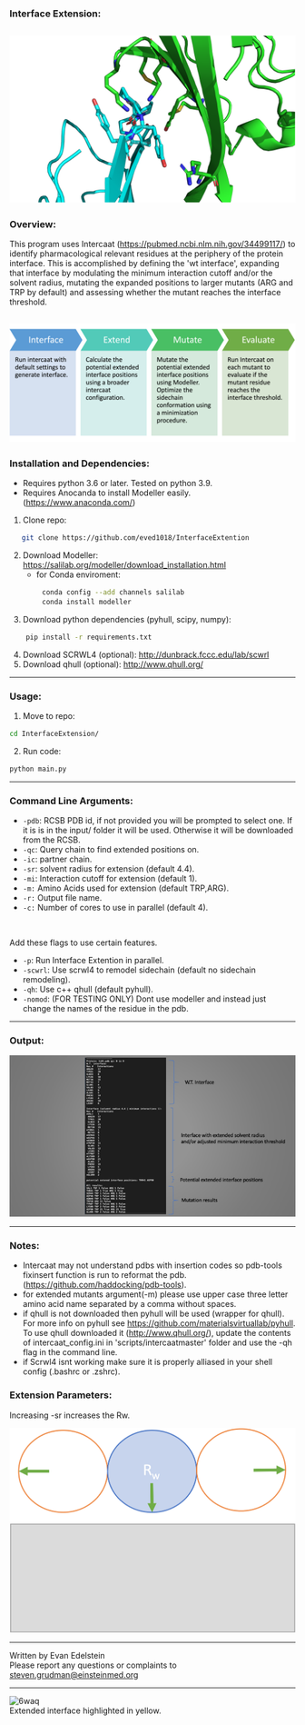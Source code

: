 ### Interface Extension:

![ctla4](Media/ctla4cd80.png)
------

 
### Overview:

This program uses Intercaat (https://pubmed.ncbi.nlm.nih.gov/34499117/) to identify pharmacological relevant residues at the periphery of the protein interface. This is accomplished by defining the 'wt interface', expanding that interface by modulating the minimum interaction cutoff and/or the solvent radius, mutating the expanded positions to larger mutants (ARG and TRP by default) and assessing whether the mutant reaches the interface threshold.

![alg](Media/alg.png)
------


### Installation and Dependencies:
* Requires python 3.6 or later. Tested on python 3.9. 
* Requires Anocanda to install Modeller easily.(https://www.anaconda.com/)
1. Clone repo:
```sh
   git clone https://github.com/eved1018/InterfaceExtention
```
2. Download Modeller: https://salilab.org/modeller/download_installation.html
    * for Conda enviroment:
```sh 
        conda config --add channels salilab
        conda install modeller
```
3. Download python dependencies (pyhull, scipy, numpy):
```sh
    pip install -r requirements.txt 
```
4. Download SCRWL4 (optional): http://dunbrack.fccc.edu/lab/scwrl
5. Download qhull (optional): http://www.qhull.org/

------

### Usage:
1. Move to repo:
```sh
cd InterfaceExtension/
```
2. Run code:
```sh
python main.py 
```
------

### Command Line Arguments:
* `-pdb`: RCSB PDB id, if not provided you will be prompted to select one. If it is is in the input/ folder it will be used. Otherwise it will be downloaded from the RCSB.
* `-qc`: Query chain to find extended positions on.
* `-ic`: partner chain.
* `-sr`: solvent radius for extension (default 4.4).
* `-mi`: Interaction cutoff for extension (default 1).
* `-m:` Amino Acids used for extension (default TRP,ARG).
* `-r:` Output file name. 
* `-c:` Number of cores to use in parallel (default 4).
<br />

Add these flags to use certain features. 
*  `-p`: Run Interface Extention in parallel.  
* `-scwrl`: Use scrwl4 to remodel sidechain (default no sidechain remodeling).
* `-qh`: Use c++ qhull (default pyhull). 
* `-nomod`: (FOR TESTING ONLY) Dont use modeller and instead just change the names of the residue in the pdb. 
------

### Output:
![output](Media/results.png)

------

### Notes:
* Intercaat may not understand pdbs with insertion codes so pdb-tools fixinsert function is run to reformat the pdb. (https://github.com/haddocking/pdb-tools).
* for extended mutants argument(-m) please use upper case three letter amino acid name separated by a comma without spaces.
* if qhull is not downloaded then pyhull will be used (wrapper for qhull). For more info on pyhull see https://github.com/materialsvirtuallab/pyhull. To use qhull downloaded it (http://www.qhull.org/), update the contents of intercaat_config.ini in 'scripts/intercaatmaster' folder  and use the -qh flag in the command line.
* if Scrwl4 isnt working make sure it is properly alliased in your shell config (.bashrc or .zshrc). 

### Extension Parameters:
Increasing -sr increases the Rw.

![sr](Media/sr.png#gh-dark-mode-only)
![sr](Media/sr2.png#gh-light-mode-only)



------

Written by Evan Edelstein 
<br />
Please report any questions or complaints to steven.grudman@einsteinmed.org

------


![6waq](Media/6waq.gif)
<br/>
Extended interface highlighted in yellow.  

